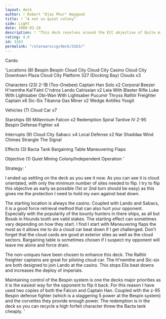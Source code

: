 ```yaml
---
layout: deck
author: ! Robert "Djas Phur" Waygood
title: ! "A not so quiet colony"
side: Light
date: 2000-02-10
description: ! "This deck revolves around the ECC objective of Quite mining Colony/Independent Operation. There seem to be many variations on this deck. A common form is one that uses all the Cloud City sites and once flipped, uses Cloud City Celebration for force retrie"
rating: 4.0
id: 3163
permalink: "/starwarsccg/deck/3163/"
---
```

Cards: 

'Locations (8)
Bespin
Bespin Cloud City
Cloud City Casino
Cloud City Downtown Plaza
Cloud City Platform 327 (Docking Bay)
Clouds	x3

Characters (23)
2-1B (Too-Onebee)
Captain Han Solo  x2
Corporal Beezer
H'nemthe
Kal'Falnl C'ndros
Lando Calrissian  x2
Leia With Blaster Rifle
Luke With Lightsaber
Obi-Wan With Lightsaber
Pucumir Thryss
Ralltiir Freighter Captain  x6
Sic-Six
Tibanna Gas Miner  x2
Wedge Antilles
Yoxgit

Vehicles (7)
Cloud Car  x7

Starships (9)
Millennium Falcon  x2
Redemption
Spiral
Tantive IV
Z-95 Bespin Defense Fighter  x4

Interrupts (9)
Cloud City Sabacc  x4
Local Defense  x2
Nar Shaddaa Wind Chimes
Strangle
The Signal

Effects (3)
Bacta Tank
Bargaining Table
Maneuvering Flaps

Objective (1)
Quiet Mining Colony/Independent Operation
'

Strategy: '

I ended up settling on the deck as you see it now. As you can see it is cloud orientated, with only the minimum number of sites needed to flip. I try to flip this objective as early as possible (1st or 2nd turn should be easy) as this gives me the protection I need to hold my own against beat down.

The starting location is always the casino. Coupled with Lando and Sabacs, it is a good force retrieval method that can also hurt your opponent. Especially with the popularity of the bounty hunters in there ships, as all but Bossk in Hounds tooth are valid stakes. The starting effect can sometimes vary depending on how they start. I find I start with Maneuvering flaps the most as it allows me to do a cloud car beat down if I get challenged. Don't forget that the cloud cards are good at exterior sites as well as the cloud sectors. Bargaining table is sometimes chosen if I suspect my opponent will leave me alone and force drain.

The non-uniques have been chosen to enhance this deck. The Ralltiir freighter captains are great for piloting cloud car. The H'nemthe and Sic-six are both designed to join Lando at the casino. This stops Elis beat downs and increases the deploy of imperials.

Maintaining control of the Bespin system is one the decks major priorities as it is the easiest way for the opponent to flip it back. For this reason I have used two copies of both the Falcon and Captain Han. Coupled with the z-95 Bespin defense fighter (which is a staggering 5 power at the Bespin system) and the corvettes  they provide enough power. The redemption is in the deck so you can  recycle a high forfeit character threw the Bacta tank cheaply.
'
